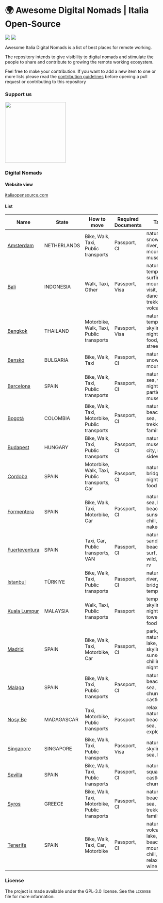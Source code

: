 # 🌍 Awesome Digital Nomads | Italia Open-Source

<img src='https://img.shields.io/badge/list-19-green'> <img src='https://img.shields.io/github/last-commit/italia-opensource/awesome-italia-opensource/main'>

Awesome Italia Digital Nomads is a list of best places for remote working.

The repository intends to give visibility to digital nomads and stimulate the people to share and contribute to growing the remote working ecosystem.

Feel free to make your contribution. If you want to add a new item to one or more lists please read the [contribution guidelines](https://github.com/italia-opensource/awesome-italia-opensource/blob/main/CONTRIBUTING.md) before opening a pull request or contributing to this repository

### Support us

<a href="https://opencollective.com/italia-open-source/donate" target="_blank"><img src="https://opencollective.com/italia-open-source/donate/button@2x.png?color=blue" width=200 /></a>

### Digital Nomads

#### Website view

[italiaopensource.com](https://italiaopensource.com/digital-nomads)

#### List

| Name                                                                       | State       | How to move                                    | Required Documents | Tags                                                                       |
| -------------------------------------------------------------------------- | ----------- | ---------------------------------------------- | ------------------ | -------------------------------------------------------------------------- |
| [Amsterdam](https://italiaopensource.com/digital-nomads/amsterdam)         | NETHERLANDS | Bike, Walk, Taxi, Public transports            | Passport, CI       | nature, snow, river, mountain, museums,                                    |
| [Bali](https://italiaopensource.com/digital-nomads/bali)                   | INDONESIA   | Walk, Taxi, Other                              | Passport, Visa     | nature, temples, surfing, mountain, visit, sea, dancing, trekking, volcano |
| [Bangkok](https://italiaopensource.com/digital-nomads/bangkok)             | THAILAND    | Motorbike, Walk, Taxi, Public transports       | Passport, Visa     | nature, temples, skyline, nightlife, food, street food                     |
| [Bansko](https://italiaopensource.com/digital-nomads/bansko)               | BULGARIA    | Bike, Walk, Taxi                               | Passport, CI       | nature, snow, lake, mountain                                               |
| [Barcelona](https://italiaopensource.com/digital-nomads/barcelona)         | SPAIN       | Bike, Walk, Taxi, Public transports            | Passport, CI       | nature, sea, wine, nightlife, parties, museums                             |
| [Bogotà](https://italiaopensource.com/digital-nomads/bogota)               | COLOMBIA    | Bike, Walk, Taxi, Motorbike, Public transports | Passport, CI       | nature, beach, sea, trekking, family                                       |
| [Budapest](https://italiaopensource.com/digital-nomads/budapest)           | HUNGARY     | Bike, Walk, Taxi, Public transports            | Passport, CI       | nature, museum, city, river, sidewalk                                      |
| [Cordoba](https://italiaopensource.com/digital-nomads/cordoba)             | SPAIN       | Motorbike, Walk, Taxi, Public transports, Car  | Passport, CI       | nature, bridge, nightlife, food                                            |
| [Formentera](https://italiaopensource.com/digital-nomads/formentera)       | SPAIN       | Bike, Walk, Taxi, Motorbike, Car               | Passport, CI       | nature, sea, lake, beaches, sunsets, chill, relax, naked                   |
| [Fuerteventura](https://italiaopensource.com/digital-nomads/fuerteventura) | SPAIN       | Taxi, Car, Public transports, VAN              | Passport, CI       | nature, sand, beach, surf, wind, wild, van, rv                             |
| [Istanbul](https://italiaopensource.com/digital-nomads/istanbul)           | TÜRKIYE     | Bike, Walk, Taxi, Public transports            | Passport, CI       | nature, river, bridge, temple                                              |
| [Kuala Lumpur](https://italiaopensource.com/digital-nomads/kuala-lumpur)   | MALAYSIA    | Walk, Taxi, Public transports                  | Passport           | temple, skyline, nightlife, tower, food                                    |
| [Madrid](https://italiaopensource.com/digital-nomads/madrid)               | SPAIN       | Bike, Walk, Taxi, Motorbike, Car               | Passport, CI       | park, nature, lake, city, skyline, sunset, chilling, nightlife             |
| [Malaga](https://italiaopensource.com/digital-nomads/malaga)               | SPAIN       | Bike, Walk, Taxi, Public transports            | Passport, CI       | nature, beach, sea, church, castle                                         |
| [Nosy Be](https://italiaopensource.com/digital-nomads/nosy-be)             | MADAGASCAR  | Taxi, Motorbike, Public transports             | Passport           | relax, nature, beach, sea, exploration                                     |
| [Singapore](https://italiaopensource.com/digital-nomads/singapore)         | SINGAPORE   | Bike, Walk, Taxi, Public transports            | Passport, Visa     | nature, skyline, sea, beach                                                |
| [Sevilla](https://italiaopensource.com/digital-nomads/sevilla)             | SPAIN       | Bike, Walk, Taxi, Public transports            | Passport, CI       | nature, square, castle, church                                             |
| [Syros](https://italiaopensource.com/digital-nomads/syros)                 | GREECE      | Bike, Walk, Taxi, Motorbike, Public transports | Passport, CI       | nature, beach, sea, trekking, family                                       |
| [Tenerife](https://italiaopensource.com/digital-nomads/tenerife)           | SPAIN       | Bike, Walk, Taxi, Car, Motorbike               | Passport, CI       | nature, volcano, lake, sea, beach, mountain, chill, relaxing, wine         |

### License

The project is made available under the GPL-3.0 license. See the `LICENSE` file for more information.